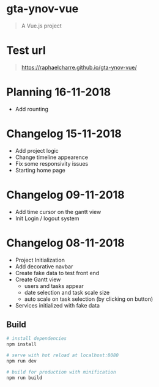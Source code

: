 # gta-ynov-vue

> A Vue.js project

# Test url
> https://raphaelcharre.github.io/gta-ynov-vue/

# Planning 16-11-2018
- Add rounting

# Changelog 15-11-2018
- Add project logic
- Change timeline appearence
- Fix some responsivity issues
- Starting home page

# Changelog 09-11-2018
- Add time cursor on the gantt view
- Init Login / logout system

# Changelog 08-11-2018
- Project Initialization
- Add decorative navbar
- Create fake data to test front end
- Create Gantt view
    - users and tasks appear
    - date selection and task scale size
    - auto scale on task selection (by clicking on button)
- Services initialized with fake data

## Build

``` bash
# install dependencies
npm install

# serve with hot reload at localhost:8080
npm run dev

# build for production with minification
npm run build
```
